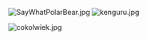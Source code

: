 ![SayWhatPolarBear.jpg](https://bitbucket.org/repo/gGKB4g/images/3641907101-SayWhatPolarBear.jpg)
![kenguru.jpg](http://www.shockmansion.com/wp-content/myimages/2012/04/LIKE-us-on-Facebook-1270.jpg)

![cokolwiek.jpg](http://www.technologytell.com/gadgets/files/2013/11/Funny-Animals-And-High-Tech-2-e1383855014190.jpg)
